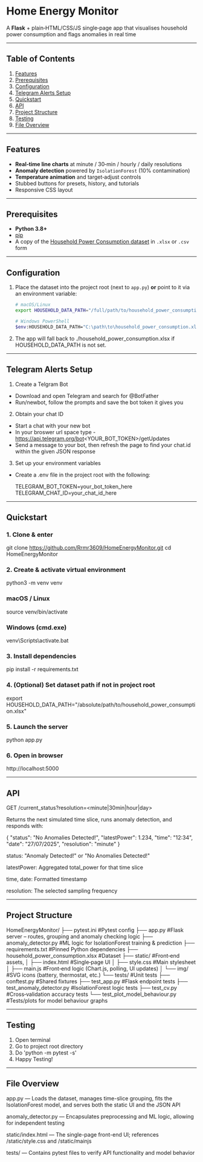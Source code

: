 # Home Energy Monitor

A **Flask** + plain‑HTML/CSS/JS single‑page app that visualises household power consumption and flags anomalies in real time

---

## Table of Contents

1. [Features](#features)  
2. [Prerequisites](#prerequisites)  
3. [Configuration](#configuration)  
4. [Telegram Alerts Setup](#telegram-alerts-setup)
5. [Quickstart](#quickstart)  
6. [API](#api)  
7. [Project Structure](#project-structure)  
8. [Testing](#testing)
9. [File Overview](#file-overview)  

---

## Features

- **Real‑time line charts** at minute / 30‑min / hourly / daily resolutions  
- **Anomaly detection** powered by `IsolationForest` (10% contamination)  
- **Temperature animation** and target‑adjust controls  
- Stubbed buttons for presets, history, and tutorials  
- Responsive CSS layout  

---

## Prerequisites

- **Python 3.8+**  
- [pip](https://pip.pypa.io/)  
- A copy of the [Household Power Consumption dataset](https://archive.ics.uci.edu/ml/datasets/individual+household+electric+power+consumption) in `.xlsx` or `.csv` form  

---

## Configuration

1. Place the dataset into the project root (next to `app.py`) **or** point to it via an environment variable:

   ```bash
   # macOS/Linux
   export HOUSEHOLD_DATA_PATH="/full/path/to/household_power_consumption.xlsx"

   # Windows PowerShell
   $env:HOUSEHOLD_DATA_PATH="C:\path\to\household_power_consumption.xlsx"


2. The app will fall back to ./household_power_consumption.xlsx if HOUSEHOLD_DATA_PATH is not set.

---

## Telegram Alerts Setup

1. Create a Telgram Bot

- Download and open Telegram and search for @BotFather
- Run/newbot, follow the prompts and save the bot token it gives you

2. Obtain your chat ID

- Start a chat with your new bot
- In your broswer url space type - https://api.telegram.org/bot<YOUR_BOT_TOKEN>/getUpdates
- Send a message to your bot, then refresh the page to find your chat.id within the given JSON response

3. Set up your environment variables
- Create a .env file in the project root with the following:
     
    TELEGRAM_BOT_TOKEN=your_bot_token_here
    TELEGRAM_CHAT_ID=your_chat_id_here

---

## Quickstart

### 1. Clone & enter
git clone https://github.com/Rrmr3609/HomeEnergyMonitor.git
cd HomeEnergyMonitor

### 2. Create & activate virtual environment
python3 -m venv venv

### macOS / Linux
source venv/bin/activate

### Windows (cmd.exe)
venv\Scripts\activate.bat

### 3. Install dependencies
pip install -r requirements.txt

### 4. (Optional) Set dataset path if not in project root
export HOUSEHOLD_DATA_PATH="/absolute/path/to/household_power_consumption.xlsx"

### 5. Launch the server
python app.py

### 6. Open in browser
http://localhost:5000


---

## API

GET /current_status?resolution=<minute|30min|hour|day>

Returns the next simulated time slice, runs anomaly detection, and responds with:

{
  "status": "No Anomalies Detected!",
  "latestPower": 1.234,
  "time": "12:34",
  "date": "27/07/2025",
  "resolution": "minute"
}


status: "Anomaly Detected!" or "No Anomalies Detected!"

latestPower: Aggregated total_power for that time slice

time, date: Formatted timestamp

resolution: The selected sampling frequency


---

## Project Structure

HomeEnergyMonitor/
├── pytest.ini                     #Pytest config 
├── app.py                         #Flask server – routes, grouping and anomaly checking logic
├── anomaly_detector.py           #ML logic for IsolationForest training & prediction
├── requirements.txt               #Pinned Python dependencies
├── household_power_consumption.xlsx  #Dataset
├── static/                        #Front‑end assets,
│   ├── index.html                 #Single‑page UI
│   ├── style.css                  #Main stylesheet
│   ├── main.js                    #Front‑end logic (Chart.js, polling, UI updates)
│   └── img/                       #SVG icons (battery, thermostat, etc.)
└── tests/                         #Unit tests
    ├── conftest.py                #Shared fixtures
    ├── test_app.py                #Flask endpoint tests
    ├── test_anomaly_detector.py   #IsolationForest logic tests
    ├── test_cv.py                 #Cross‑validation accuracy tests
    └── test_plot_model_behaviour.py  #Tests/plots for model behaviour graphs


---

## Testing

1. Open terminal
2. Go to project root directory
3. Do 'python -m pytest -s'
4. Happy Testing!

---

## File Overview

app.py — Loads the dataset, manages time-slice grouping, fits the IsolationForest model, and serves both the static UI and the JSON API

anomaly_detector.py — Encapsulates preprocessing and ML logic, allowing for independent testing

static/index.html — The single-page front-end UI; references /static/style.css and /static/mainjs

tests/ — Contains pytest files to verify API functionality and model behavior